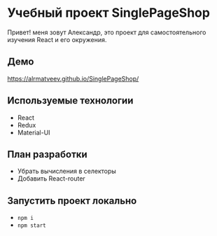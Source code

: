 # Учебный проект SinglePageShop

Привет! меня зовут Александр, это проект для самостоятельного изучения React и его окружения.

## Демо

https://alrmatveev.github.io/SinglePageShop/

## Используемые технологии

- React
- Redux
- Material-UI

## План разработки

- Убрать вычисления в селекторы
- Добавить React-router

## Запустить проект локально

- `npm i`
- `npm start`
